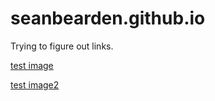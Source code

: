 # seanbearden.github.io

Trying to figure out links.

[test image](test.html)

[test image2](bar_ex.html)
